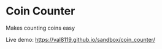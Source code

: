 # Coin Counter
Makes counting coins easy

Live demo: https://val8119.github.io/sandbox/coin_counter/
